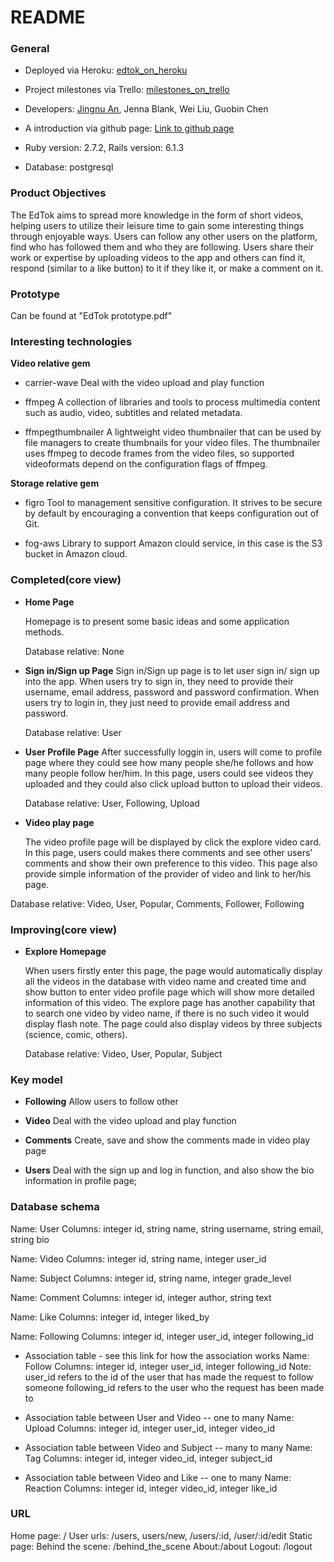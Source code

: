 # README

### General
* Deployed via Heroku: [edtok_on_heroku](https://dry-ocean-78358.herokuapp.com/)

* Project milestones via Trello: [milestones_on_trello](https://trello.com/b/0afQZQIB/kanban)

* Developers: [Jingnu An](https://www.linkedin.com/in/jingnuan/), Jenna Blank, Wei Liu, Guobin Chen

* A introduction via github page: [Link to github page](https://jingnvan.github.io/EdTok/)

* Ruby version: 2.7.2, Rails version: 6.1.3

* Database: postgresql




### Product Objectives

The EdTok aims to spread more knowledge in the form of short videos, helping users to utilize their leisure time to gain some interesting things through enjoyable ways.  Users can follow any other users on the platform, find who has followed them and who they are following. Users share their work or expertise by uploading videos to the app and others can find it, respond (similar to a like button) to it if they like it, or make a comment on it. 




### Prototype 

Can be found at "EdTok prototype.pdf"




### Interesting technologies

__Video relative gem__	
* carrier-wave
	Deal with the video upload and play function

* ffmpeg
	A collection of libraries and tools to process multimedia content such as audio, video, subtitles and related metadata.

* ffmpegthumbnailer
	A lightweight video thumbnailer that can be used by file managers to create thumbnails for your video files. The thumbnailer uses ffmpeg to decode frames from the video files, so supported videoformats depend on the configuration flags of ffmpeg.

__Storage relative gem__
* figro
	Tool to management sensitive configuration. It strives to be secure by default by encouraging a convention that keeps configuration out of Git.

* fog-aws
	Library to support Amazon clould service, in this case is the S3 bucket in Amazon cloud.




### Completed(core view)

* __Home Page__

  Homepage is to present some basic ideas and some application methods. 

  Database relative: None

* __Sign in/Sign up Page__
	Sign in/Sign up page is to let user sign in/ sign up into the app. When users try to sign in, they need to provide their username, email address, password and password confirmation. When users try to login in, they just need to provide email address and password.  
	
	Database relative: User

* __User Profile Page__
	After successfully loggin in, users will come to profile page where they could see how many people she/he follows and how many people follow her/him. In this page, users could see videos they uploaded and they could also click upload button to upload their videos. 

	Database relative: User, Following, Upload

* __Video play page__

	The video profile page will be displayed by click the explore video card. In this page, users could makes there comments and see other users’ comments and show their own preference to this video. This page also provide simple information of the provider of video and link to her/his page.

Database relative: Video, User, Popular, Comments, Follower, Following




### Improving(core view)

* __Explore Homepage__

	When users firstly enter this page, the page would automatically display all the videos in the database with video name and created time and show button to enter video profile page which will show more detailed information of this video. The explore page has another capability that to search one video by video name, if there is no such video it would display flash note. The page could also display videos by three subjects (science, comic, others).

	Database relative: Video, User, Popular, Subject




### Key model

* __Following__
 Allow users to follow other

* __Video__
Deal with the video upload and play function

* __Comments__
Create, save and show the comments made in video play page 

* __Users__
 Deal with the sign up and log in function, and also show the bio information in profile page;





### Database schema

Name: User
Columns: integer id, string name, string username, string email, string bio

Name: Video
Columns: integer id, string name, integer user_id

Name: Subject
Columns: integer id, string name, integer grade_level

Name: Comment
Columns: integer id, integer author, string text 

Name: Like
Columns: integer id, integer liked_by


Name: Following
Columns: integer id, integer user_id, integer following_id

* Association table - see this link for how the association works 
Name: Follow
Columns: integer id, integer user_id, integer following_id
Note: user_id refers to the id of the user that has made the request to follow someone
following_id refers to the user who the request has been made to

* Association table between User and Video -- one to many
Name: Upload
Columns: integer id, integer user_id, integer video_id

* Association table between Video and Subject -- many to many
Name: Tag
Columns: integer id, integer video_id, integer subject_id

* Association table between Video and Like -- one to many
Name: Reaction
Columns: integer id, integer video_id, integer like_id



### URL

Home page: /
	User urls: /users, users/new, /users/:id, /user/:id/edit
Static page: 	Behind the scene:  /behind_the_scene
		About:/about
Logout:  /logout
